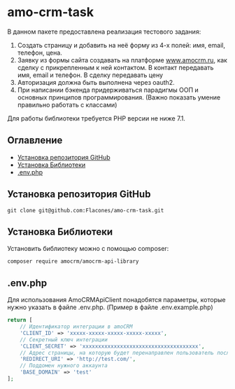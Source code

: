 # amo-crm-task

В данном пакете предоставлена реализация тестового задания:
1. Создать страницу и добавить на неё форму из 4-х полей: имя, email, телефон, цена.
2. Заявку из формы сайта создавать на платформе www.amocrm.ru, как сделку с прикрепленным к ней контактом. В контакт передавать имя, email и телефон. В сделку передавать цену
3. Авторизация должна быть выполнена через oauth2.
4. При написании бэкенда придерживаться парадигмы ООП и основных принципов программирования. (Важно показать умение правильно работать с классами)

Для работы библиотеки требуется PHP версии не ниже 7.1.

## Оглавление
- [Установка репозитория GitHub](#Установка-репозитория-GitHub)
- [Установка Библиотеки](#установка-Библиотеки)
- [.env.php](#.env.php)

## Установка репозитория GitHub

```
git clone git@github.com:Flacones/amo-crm-task.git
```
## Установка Библиотеки

Установить библиотеку можно с помощью composer:

```
composer require amocrm/amocrm-api-library
```

## .env.php
Для использования AmoCRMApiClient понадобятся параметры, которые нужно указать в файле .env.php. (Пример в файле .env.example.php)
```php
return [
    // Идентификатор интеграции в amoCRM
    'CLIENT_ID' => 'xxxxx-xxxxx-xxxxx-xxxxx-xxxxx',
    // Секретный ключ интеграции
    'CLIENT_SECRET' => 'xxxxxxxxxxxxxxxxxxxxxxxxxxxxxxxxxxxxx',
    // Адрес страницы, на которую будет перенаправлен пользователь после авторизации в amoCRM (должен совпадать с адресом, котороый указывали в интеграции)
    'REDIRECT_URI' => 'http://test.com/',
    // Поддомен нужного аккаунта
    'BASE_DOMAIN' => 'test'
];
```

